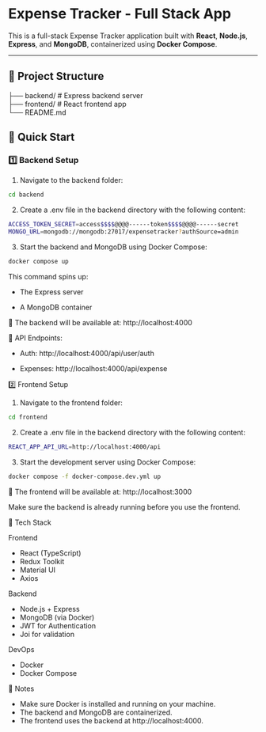 # Expense Tracker - Full Stack App

This is a full-stack Expense Tracker application built with **React**, **Node.js**, **Express**, and **MongoDB**, containerized using **Docker Compose**.

---

## 📁 Project Structure

├── backend/ # Express backend server <br>
├── frontend/ # React frontend app <br>
└── README.md 


## 🚀 Quick Start

### 1️⃣ Backend Setup

1. Navigate to the backend folder:

```bash
cd backend
```

2. Create a .env file in the backend directory with the following content:

```bash
ACCESS_TOKEN_SECRET=access$$$$@@@@------token$$$$@@@@------secret
MONGO_URL=mongodb://mongodb:27017/expensetracker?authSource=admin
```

3. Start the backend and MongoDB using Docker Compose:

```bash
docker compose up
```

This command spins up:

* The Express server

* A MongoDB container

🔗 The backend will be available at: http://localhost:4000

📡 API Endpoints:
* Auth: http://localhost:4000/api/user/auth

* Expenses: http://localhost:4000/api/expense

2️⃣ Frontend Setup

1. Navigate to the frontend folder:

```bash
cd frontend
```

2. Create a .env file in the backend directory with the following content:

```bash
REACT_APP_API_URL=http://localhost:4000/api
```

3. Start the development server using Docker Compose:

```bash
docker compose -f docker-compose.dev.yml up
```

🔗 The frontend will be available at: http://localhost:3000

Make sure the backend is already running before you use the frontend.

🧰 Tech Stack

Frontend

* React (TypeScript)
* Redux Toolkit
* Material UI
* Axios

Backend

* Node.js + Express
* MongoDB (via Docker)
* JWT for Authentication
* Joi for validation

DevOps

* Docker
* Docker Compose

💬 Notes

* Make sure Docker is installed and running on your machine.
* The backend and MongoDB are containerized.
* The frontend uses the backend at http://localhost:4000.
